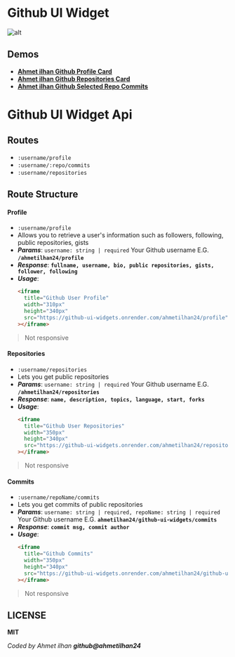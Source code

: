 # Github UI Widget

![alt](https://media-exp1.licdn.com/dms/image/C4D22AQE5cN_je8e50w/feedshare-shrink_2048_1536/0/1664564320669?e=1667433600&v=beta&t=bfdRYkJ2XOH271_zpUm60B3XObKqgrqBNQZ8uSSJ5W0)

## Demos

- [**<u>Ahmet ilhan Github Profile Card</u>**](https://github-ui-widgets.onrender.com/ahmetilhan24/profile)
- [**<u>Ahmet ilhan Github Repositories Card</u>**](https://github-ui-widgets.onrender.com/ahmetilhan24/repositories)
- [**<u>Ahmet ilhan Github Selected Repo Commits</u>**](https://github-ui-widgets.onrender.com/ahmetilhan24/github-ui-widgets/commits)

# Github UI Widget Api

## Routes

- `:username/profile`
- `:username/:repo/commits`
- `:username/repositories`

## Route Structure

#### Profile

- `:username/profile`
- Allows you to retrieve a user's information such as followers, following, public repositories, gists
- **_Params_**: `username: string | required` Your Github username E.G. **`/ahmetilhan24/profile`**
- **_Response_**:
  **`fullname, username, bio, public repositories, gists, follower, following`**
- **_Usage_**:
  ```html
  <iframe
    title="Github User Profile"
    width="310px"
    height="340px"
    src="https://github-ui-widgets.onrender.com/ahmetilhan24/profile"
  ></iframe>
  ```

> Not responsive

#### Repositories

- `:username/repositories`
- Lets you get public repositories
- **_Params_**: `username: string | required` Your Github username E.G. **`/ahmetilhan24/repositories`**
- **_Response_**:
  **`name, description, topics, language, start, forks`**
- **_Usage_**:
  ```html
  <iframe
    title="Github User Repositories"
    width="350px"
    height="340px"
    src="https://github-ui-widgets.onrender.com/ahmetilhan24/repositories"
  ></iframe>
  ```

> Not responsive

#### Commits

- `:username/repoName/commits`
- Lets you get commits of public repositories
- **_Params_**: `username: string | required, repoName: string | required` Your Github username E.G. **`ahmetilhan24/github-ui-widgets/commits`**
- **_Response_**:
  **`commit msg, commit author`**
- **_Usage_**:
  ```html
  <iframe
    title="Github Commits"
    width="350px"
    height="340px"
    src="https://github-ui-widgets.onrender.com/ahmetilhan24/github-ui-widgets/commits"
  ></iframe>
  ```

> Not responsive

## LICENSE

**MIT**

_Coded by Ahmet ilhan **github@ahmetilhan24**_
